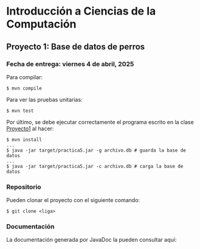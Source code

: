Introducción a Ciencias de la Computación
=========================================

Proyecto 1: Base de datos de perros
-------------------------------------------------------

### Fecha de entrega: viernes 4 de abril, 2025

Para compilar:

```
$ mvn compile
```

Para ver las pruebas unitarias:

```
$ mvn test
```

Por último, se debe ejecutar correctamente el programa escrito en la clase
[Proyecto1](main/src/main/java/mx/unam/ciencias/icc/Practica5.java)
al hacer:

```
$ mvn install
...
$ java -jar target/practica5.jar -g archivo.db # guarda la base de datos
...
$ java -jar target/practica5.jar -c archivo.db # carga la base de datos
```


### Repositorio

Pueden clonar el proyecto con el siguiente comando:

```
$ git clone <liga>
```

### Documentación

La documentación generada por JavaDoc la pueden consultar aquí:


<Poner liga de la documentacion>
